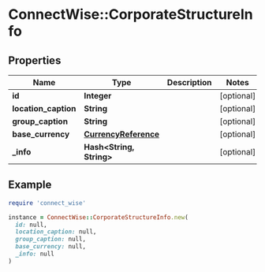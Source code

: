 # ConnectWise::CorporateStructureInfo

## Properties

| Name | Type | Description | Notes |
| ---- | ---- | ----------- | ----- |
| **id** | **Integer** |  | [optional] |
| **location_caption** | **String** |  | [optional] |
| **group_caption** | **String** |  | [optional] |
| **base_currency** | [**CurrencyReference**](CurrencyReference.md) |  | [optional] |
| **_info** | **Hash&lt;String, String&gt;** |  | [optional] |

## Example

```ruby
require 'connect_wise'

instance = ConnectWise::CorporateStructureInfo.new(
  id: null,
  location_caption: null,
  group_caption: null,
  base_currency: null,
  _info: null
)
```

